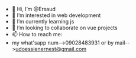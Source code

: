 - 👋 Hi, I’m @Ersaud
- 👀 I’m interested in web development
- 🌱 I’m currently learning js
- 💞️ I’m looking to collaborate on vue projects
- 📫 How to reach me:
- my what'sapp num-->09028483931 or by mail-->udoessienernest@gmail.com
<!---
Ersaud/Ersaud is a ✨ special ✨ repository because its `README.md` (this file) appears on your GitHub profile.
You can click the Preview link to take a look at your changes.
--->
